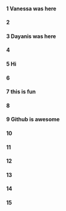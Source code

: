 #### 1 Vanessa was here
#### 2
#### 3 Dayanis was here
#### 4
#### 5 Hi
#### 6
#### 7 this is fun
#### 8
#### 9 Github is awesome
#### 10
#### 11
#### 12
#### 13
#### 14
#### 15
